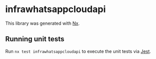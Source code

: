 # infrawhatsappcloudapi

This library was generated with [Nx](https://nx.dev).

## Running unit tests

Run `nx test infrawhatsappcloudapi` to execute the unit tests via [Jest](https://jestjs.io).
